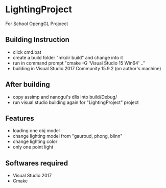 # LightingProject
For School OpengGL Projoect
## Building Instruction
- click cmd.bat
- create a build folder "mkdir build" and change into it
- run in command prompt "cmake -G 'Visual Studio 15 Win64' .."
- building in Visual Studio 2017 Community 15.9.2 (on author's machine)
## After building
- copy assimp and nanogui's dlls into build/Debug/
- run visual studio building again for "LightingProject" project

## Features
- loading one obj model
- change lighting model from "gauroud, phong, blinn"
- change lighting color
- only one point light

## Softwares required
- Visual Studio 2017
- Cmake
